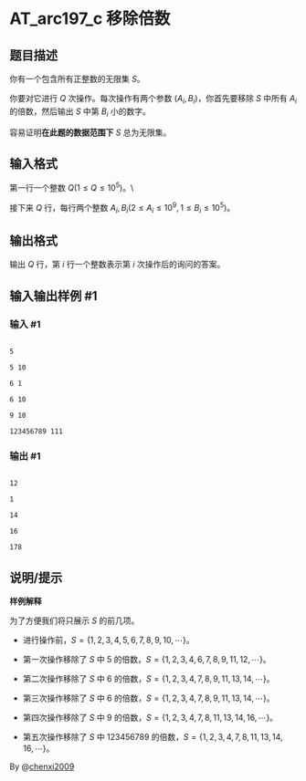 # AT_arc197_c 移除倍数

## 题目描述

你有一个包含所有正整数的无限集 $S$。

你要对它进行 $Q$ 次操作。每次操作有两个参数 $(A_i,B_i)$，你首先要移除 $S$ 中所有 $A_i$ 的倍数，然后输出 $S$ 中第 $B_i$ 小的数字。

容易证明**在此题的数据范围下** $S$ 总为无限集。

## 输入格式

第一行一个整数 $Q(1\le Q\le 10^5)$。\
接下来 $Q$ 行，每行两个整数 $A_i,B_i(2\le A_i\le 10^9,1\le B_i\le 10^5)$。

## 输出格式

输出 $Q$ 行，第 $i$ 行一个整数表示第 $i$ 次操作后的询问的答案。

## 输入输出样例 #1

### 输入 #1

```
5
5 10
6 1
6 10
9 10
123456789 111
```

### 输出 #1

```
12
1
14
16
178
```

## 说明/提示

**样例解释**

为了方便我们将只展示 $S$ 的前几项。

- 进行操作前，$S=\{1,2,3,4,5,6,7,8,9,10,\cdots\}$。
- 第一次操作移除了 $S$ 中 $5$ 的倍数，$S=\{1,2,3,4,6,7,8,9,11,12,\cdots\}$。
- 第二次操作移除了 $S$ 中 $6$ 的倍数，$S=\{1,2,3,4,7,8,9,11,13,14,\cdots\}$。
- 第三次操作移除了 $S$ 中 $6$ 的倍数，$S=\{1,2,3,4,7,8,9,11,13,14,\cdots\}$。
- 第四次操作移除了 $S$ 中 $9$ 的倍数，$S=\{1,2,3,4,7,8,11,13,14,16,\cdots\}$。
- 第五次操作移除了 $S$ 中 $123456789$ 的倍数，$S=\{1,2,3,4,7,8,11,13,14,16,\cdots\}$。

By @[chenxi2009](/user/1020063)